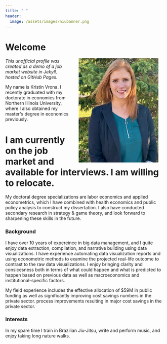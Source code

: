 ```yaml
---
title: " "
header:
  image: /assets/images/niubanner.png
---
```


# Welcome​

<img src="https://github.com/kristin-vrona/Kristin-Vrona-Portfolio/blob/master/assets/images/Envrion headshot.jpeg?raw=true" width="50%" hspace="20" align="right">

*This unofficial profile was created as a demo of a job market website in Jekyll, hosted on GitHub Pages.*

My name is Kristin Vrona. I recently graduated with my doctorate in economics from Northern Illinois University, where I also obtained my master's degree in economics previously. 

# I am currently on the job market and available for interviews. I am willing to relocate.

My doctoral degree specializations are labor economics and applied econometrics, which I have combined with health economics and public policy analysis to construct my dissertation. I also have conducted secondary research in strategy & game theory, and look forward to sharpening these skills in the future.  



### Background

I have over 10 years of expereince in big data management, and I quite enjoy data extraction, compilation, and narrative building using data visualizations. I have experience automating data visualization reports and using econometric methods to examine the projected real-life outcome to contrast to the raw data visualizations. I enjoy bringing clarity and consicesness both in terms of what could happen and what is predicted to happen based on previous data as well as macroeconomics and institutional-specific factors.

My field experience includes the effective allocation of $59M in public funding as well as significantly improving cost savings numbers in the private sector. process improvements resulting in major cost savings in the private sector. 


### Interests

In my spare time I train in Brazilian Jiu-Jitsu, write and perform music, and enjoy taking long nature walks.  
